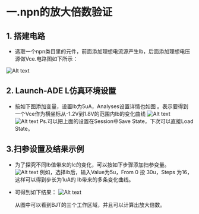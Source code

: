 # 一.npn的放大倍数验证
## 1. 搭建电路
*   选取一个npn类目里的元件，前面添加理想电流源产生Ib，后面添加理想电压源做Vce.电路图如下所示：

![Alt text](https://github.com/eehyli/pictures/blob/master/schematic.jpg)
## 2. Launch-ADE L仿真环境设置
*   按如下图添加变量，设置Ib为5uA，Analyses设置详情也如图 。表示要得到一个Vce作为横坐标从-1.2V到1.8V的范围内Ib的变化曲线
![Alt text](https://github.com/eehyli/pictures/blob/master/ADE%20L%E8%AE%BE%E7%BD%AE%E7%95%8C%E9%9D%A2.jpg)
![Alt text](https://github.com/eehyli/pictures/blob/master/Analyses%E8%AE%BE%E7%BD%AE%E7%95%8C%E9%9D%A2.jpg)
Ps.可以把上面的设置在Session中Save State，下次可以直接Load State。

## 3.扫参设置及结果示例
* 为了探究不同Ib值带来的Ic的变化，可以按如下步骤添加扫参变量。
![Alt text](https://github.com/eehyli/pictures/blob/master/%E6%89%AB%E5%8F%82%E8%AE%BE%E7%BD%AE%E7%95%8C%E9%9D%A2.jpg)
例如，选择ib后，输入Value为5u，From 0 投 30u，Steps 为16，这样可以得到步长为1uA的 Ib带来的多条变化曲线。

* 可得到如下结果：
![Alt text](https://github.com/eehyli/pictures/blob/master/%E7%BB%93%E6%9E%9C%E5%AE%9E%E4%BE%8B.jpg)

  从图中可以看到BJT的三个工作区域，并且可以计算出放大倍数。